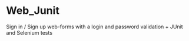 # Web_Junit
Sign in / Sign up web-forms with a login and password validation + JUnit and Selenium tests

